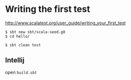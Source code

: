 # Writing the first test

http://www.scalatest.org/user_guide/writing_your_first_test

```
$ sbt new sbt/scala-seed.g8
$ cd hello/

$ sbt clean test
```

## Intellij

open `build.sbt`
